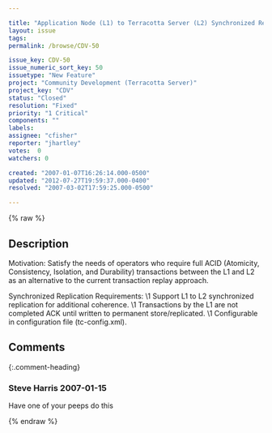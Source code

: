 ```yaml
---

title: "Application Node (L1) to Terracotta Server (L2) Synchronized Replication"
layout: issue
tags: 
permalink: /browse/CDV-50

issue_key: CDV-50
issue_numeric_sort_key: 50
issuetype: "New Feature"
project: "Community Development (Terracotta Server)"
project_key: "CDV"
status: "Closed"
resolution: "Fixed"
priority: "1 Critical"
components: ""
labels: 
assignee: "cfisher"
reporter: "jhartley"
votes:  0
watchers: 0

created: "2007-01-07T16:26:14.000-0500"
updated: "2012-07-27T19:59:37.000-0400"
resolved: "2007-03-02T17:59:25.000-0500"

---
```




{% raw %}



## Description

<div markdown="1" class="description">

Motivation:
Satisfy the needs of operators who require full ACID (Atomicity, Consistency, Isolation, and Durability) transactions between the L1 and L2 as an alternative to the current transaction replay approach.

Synchronized Replication Requirements:
   \1 Support L1 to L2 synchronized replication for additional coherence.
   \1 Transactions by the L1 are not completed ACK until written to permanent store/replicated.
   \1 Configurable in configuration file (tc-config.xml).


</div>

## Comments


{:.comment-heading}
### **Steve Harris** <span class="date">2007-01-15</span>

<div markdown="1" class="comment">

Have one of your peeps do this

</div>



{% endraw %}
